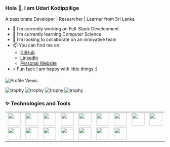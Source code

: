 ### Hola 👋, I am Udari Kodippilige
A passionate Developer | Researcher | Learner from Sri Lanka
<!--
**udaris/udaris** is a ✨ _special_ ✨ repository because its `README.md` (this file) appears on your GitHub profile.
-->
- 🔭 I’m currently working on Full-Stack Development
- 🌱 I’m currently learning Computer Science
- 👯 I’m looking to collaborate on an innovative team
- 📫 You can find me on:
   - [GitHub](https://github.com/udaris)
   - [LinkedIn](https://www.linkedin.com/in/udari-kodippilige-8313101b6?lipi=urn%3Ali%3Apage%3Ad_flagship3_profile_view_base_contact_details%3B8jw6KeFRTvefhEMuyCeAGw%3D%3D)
   - [Personal Website](https://udaris.github.io/myportfilo/)
- ⚡ Fun fact: I am happy with little things :)

![Profile Views](https://shields.io/github/followers/udaris?label=Profile%20Views)

![trophy](https://github-profile-trophy.vercel.app/?username=ryo-ma&title=MultiLanguage)
![trophy](https://github-profile-trophy.vercel.app/?username=ryo-ma&rank=S&title=Reviews)
![trophy](https://github-profile-trophy.vercel.app/?username=ryo-ma&rank=A)
![trophy](https://github-profile-trophy.vercel.app/?username=udaris&title=Repositories,Stars,PullRequest,Followers,Issues)

### ✨ Technologies and Tools
<table style="border: none;">
  <tr>
   <td><img src="https://miro.medium.com/v2/resize:fit:1400/1*CVpIFxOrnDsGwwaOKcKw_A.png" width="40" height="40"></td>
   <td><img src="https://4.bp.blogspot.com/-ou-a_Aa1t7A/W6IhNc3Q0gI/AAAAAAAAD6Y/pwh44arKiuM_NBqB1H7Pz4-7QhUxAgZkACLcBGAs/s1600/spring-boot-logo.png" width="40" height="40"></td>
   <td><img src="https://upload.wikimedia.org/wikipedia/commons/thumb/c/cf/Angular_full_color_logo.svg/250px-Angular_full_color_logo.svg.png" width="40" height="40"></td>
   <td><img src="https://d1.awsstatic.com/asset-repository/products/amazon-rds/1024px-MySQL.ff87215b43fd7292af172e2a5d9b844217262571.png" width="40" height="40"></td>
   <td><img src="https://www.devopsschool.com/blog/wp-content/uploads/2022/03/html.jpg" width="40" height="40"></td>
   <td><img src="https://stackdiary.com/wp-content/uploads/2022/03/Useful-CSS-Tricks.png" width="40" height="40"></td>
   <td><img src="https://www.computerhope.com/jargon/j/javascript.png" width="40" height="40"></td>
   <td><img src="https://upload.wikimedia.org/wikipedia/commons/thumb/b/b2/Bootstrap_logo.svg/800px-Bootstrap_logo.svg.png" width="40" height="40"></td>
   <td><img src="https://miro.medium.com/v2/resize:fit:1024/1*QY5S4senfFh-mIViSi5A_Q.png" width="40" height="40"></td>
     
   </tr>
   <tr>
       <td><img src="https://firebase.google.com/images/social.png" width="40" height="40"></td>
      <td><img src="https://www.opc-router.de/wp-content/uploads/2021/03/mongodb_thumbnail.png" width="40" height="40"></td>
     <td><img src="https://fedoramagazine.org/wp-content/uploads/2015/11/Python_logo.png" width="40" height="40"></td>
      <td><img src="https://upload.wikimedia.org/wikipedia/commons/thumb/2/27/PHP-logo.svg/1200px-PHP-logo.svg.png" width="40" height="40"></td>
      <td><img src="https://miro.medium.com/v2/resize:fit:1400/1*c_fiB-YgbnMl6nntYGBMHQ.jpeg" width="40" height="40"></td>
      <td><img src="https://upload.wikimedia.org/wikipedia/commons/thumb/d/d6/IPA_Unicode_0x0063.svg/1200px-IPA_Unicode_0x0063.svg.png" width="40" height="40"></td>
       <td><img src="https://miro.medium.com/v2/resize:fit:1024/1*tsqlgfBBb32ZLx1Y6bwzKA.jpeg" width="40" height="40"></td>
   </tr>
</table>


